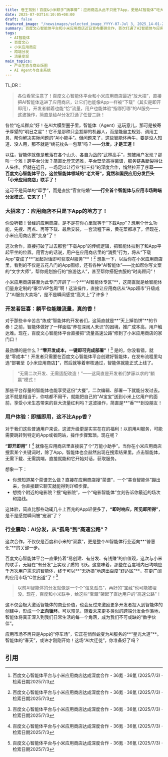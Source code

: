 ```yaml
---
title: 卷王驾到！百度&小米联手“搞事情”：应用商店从此不只是下App，更是AI智能体“吃大餐”的战场？！
date: 2025-07-03T14:10:05+08:00
draft: false
featured_image: "/newsimages/selected_image_YYYY-07-Jul 3, 2025_14-01-23-491.jpg"
summary: 百度文心智能体平台和小米应用商店近日宣布重磅合作，首次打通了AI智能体与应用市场间的跨端分发壁垒，让智能体也能像App一样在小米应用商店里被用户即开即用，同时为开发者提供了零成本获取小米生态流量的“躺赢”机会，预示着应用商店将转型为AI服务的大卖场。
tags: 
  - AI智能体
  - 百度文心
  - 小米应用商店
  - 跨端分发
  - 流量变现
main_topics: 
  - 产业生态与商业版图
  - AI Agent与自主系统
---
```


TL;DR：
> 各位看官注意了！百度文心智能体平台和小米应用商店最近“放大招”，直接把AI智能体送进了应用商店，让它们也能像App一样被“下载”（其实是即开即用），开发者躺着也能“恰”流量，用户也能体验“指哪打哪”的AI服务——这波操作，简直是给AI分发打通了任督二脉！

各位“吃瓜群众”好！在AI大模型圈子里，智能体（Agent）这玩意儿，那可是被寄予厚望的“明日之星”！它不是那种只会尬聊的机器人，而是能自主规划、调用工具、帮你解决实际问题的“AI小能手”。但问题来了，这些智能体再牛，要是没人知道、没人用，那不就是“绣花枕头一包草”吗？——**分发，才是王道！**

以往，智能体就像是散落在各个山头、各自为战的“武林高手”，想被用户发现？那叫一个难！跨平台分发？简直比登天还难，平台壁垒高得离谱，服务链条断裂得让人头疼。但就在近日，一场足以让行业“抖三抖”的深度合作，悄然拉开了序幕——**百度文心智能体平台，这位智能体领域的“老大哥”，竟然和国民应用分发巨头「小米应用商店」联手了！**

这可不是简单的“牵手”，而是直接“官宣结婚”——**行业首个智能体与应用市场跨端分发模式，它来了！**[^1]

### 大招来了：应用商店不只是下App的地方了！

你没听错！曾经的应用商店，是不是在你心里就等于“下载App”？想用个什么功能，先搜、再点、再等下载、最后安装，一套流程下来，黄花菜都凉了。但现在，小米应用商店要“变身”了！

这次合作，直接打破了过去那套“下载App”的传统逻辑，把智能体拉到了和App平起平坐的位置。用官方的话说，用户在应用商店里的“消费”行为，将从“下载App”变成了**“发起对话即可获取AI服务”**！[^1] 想象一下，以后你在小米应用商店里，看到的不仅是五花八门的App图标，还有各种“AI智能体”——比如帮你写文案的“文字大师”，帮你规划旅行的“旅游达人”，甚至帮你搭配衣服的“时尚顾问”！

小米应用商店甚至为此专门开辟了一个**“AI智能体专区”**，这简直就是给智能体们量身定制的“豪华VIP包厢”啊！这波操作，直接让应用商店从“App超市”升级成了“AI服务大卖场”，是不是瞬间感觉“高大上”了许多？

### 开发者狂喜：躺平也能赚流量，真的香！

对于那些辛辛苦苦“炼成”智能体的开发者们，这简直就是**“天上掉馅饼”**的节奏！之前，智能体做好了一样面临“养在深闺人未识”的困境，推广成本高，用户触达难。现在，百度文心智能体平台直接把“流量高速公路”修到了小米应用商店的家门口！

最劲爆的是什么？**“零开发成本，一键即可完成部署”**！[^1] 是的，你没看错，就是“零成本”！开发者只需要在百度文心智能体平台创建好智能体，在发布流程里勾选“部署至【小米应用商店】”，然后就等着审核通过，智能体就能正式上线了。

> “无需二次开发、无需适配改造！”——这简直是开发者们梦寐以求的“躺赢”模式！

那些平台存量的智能体也能享受这份“大餐”，二次编辑、部署一下就能分发过去。这不就是相当于，你啥都不用干，就能把自己的“AI宝宝”送到小米上亿用户的面前，享受小米生态带来的巨大流量红利吗？这波操作，简直是**“香”**到没朋友！

### 用户体验：即插即用，这不比App香？

对于我们这些普通用户来说，这波升级更是实实在在的福利！以前用AI服务，可能需要跳转到特定的App或者网站，操作步骤繁琐。现在呢？

**“即开即用”！**[^1] 就像在应用商店里直接装了个“万能小助手”。当你在小米应用商店搜索某个关键词时，除了App，智能体也会赫然出现在搜索结果里。点击智能体，无需下载、无需跳端，直接就能和它开始对话，获取服务。

想象一下：

-   你想知道某个菜谱怎么做？直接在应用商店搜“菜谱”，一个“美食智能体”蹦出来，你直接跟它聊天就能得到详细步骤。
-   想找个附近的电影院？搜“电影院”，一个“电影智能体”立刻告诉你最近的场次和路线。

这体验，简直比那些动辄几十上百兆的App轻便多了，**“即时响应，所见即所得”**，是不是感觉瞬间被“宠溺”了？

### 行业震动：AI分发，从“孤岛”到“高速公路”？

这次合作，不仅仅是百度和小米的“双赢”，更是整个AI智能体行业迈向**“普惠化”**的关键一步。

百度文心智能体平台一直秉持着“易创建、有分发、有钱赚”的价值观，这次与小米的联手，无疑在“有分发”上实现了质的飞跃。这意味着，那些在百度域内日均响应千万次用户需求的智能体，终于可以**“无折损”地跨出百度“舒适区”**，在更广阔的应用市场“C位出道”了！[^1]

> 以前AI智能体的分发就像是一个个“信息孤岛”，再好的“宝藏”也可能被埋没。现在，百度和小米联手，给这些“宝藏”架起了直达用户的“高速公路”！

这不仅会极大激活智能体的商业价值，也会反过来激励更多开发者投入到智能体的创建中，形成一个**正向循环**。可以预见，随着未来更多类似的跨端分发合作落地，智能体将真正深入到我们日常生活的每一个角落，成为我们不可或缺的“数字伙伴”。

应用市场不再只是App的“停车场”，它正在悄然蜕变为AI服务的**“星光大道”**。智能体的“春天”，或许才刚刚开始！这场“AI大迁徙”，你准备好了吗？

## 引用
[^1]: 百度文心智能体平台与小米应用商店达成深度合作 - 36氪 · 36氪 (2025/7/3) · 检索日期2025/7/3
[^2]: 百度文心智能体平台宣布与小米应用商店达成深度合作 - 观点网 · 观点网 (2025/7/3) · 检索日期2025/7/3
[^3]: 百度文心智能体平台与小米应用商店达成深度合作 - 新浪财经 · 新浪财经 (2025/7/3) · 检索日期2025/7/3
[^4]: 百度文心智能体平台与小米应用商店达成深度合作 - 第一财经 · 第一财经 (2025/7/3) · 检索日期2025/7/3
